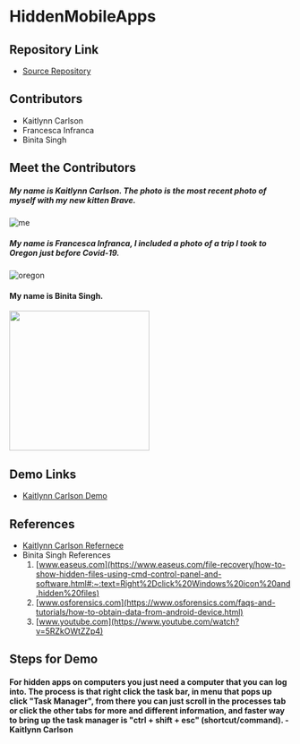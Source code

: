 # HiddenMobileApps

## Repository Link

- [Source Repository](https://github.com/francescainfranca/HiddenMobileApps)

## Contributors
- Kaitlynn Carlson
- Francesca Infranca
- Binita Singh

## Meet the Contributors
##### My name is Kaitlynn Carlson. The photo is the most recent photo of myself with my new kitten Brave.
![me](https://user-images.githubusercontent.com/54418804/95148267-86784200-0748-11eb-9b78-111574224372.jpg)

##### My name is Francesca Infranca, I included a photo of a trip I took to Oregon just before Covid-19.
![oregon](https://user-images.githubusercontent.com/54380721/95278409-bb05ff80-0815-11eb-87fc-75ac887c1050.jpg)

#### My name is Binita Singh.

<img src="https://github.com/francescainfranca/HiddenMobileApps/blob/main/images/IMG_20191215_151444_360.jpg" width="250">

## Demo Links
- [Kaitlynn Carlson Demo](https://app.vidgrid.com/view/eTkr5KACsrwT)

## References

- [Kaitlynn Carlson Refernece](https://www.toolbox.com/security/vulnerability-management/blogs/how-to-find-hidden-programs-running-in-the-background-020615/#:~:text=%231%3A%20Press%20%E2%80%9CCtrl%20%2B,of%20hidden%20and%20visible%20programs.)
- Binita Singh References
    1. [www.easeus.com](https://www.easeus.com/file-recovery/how-to-show-hidden-files-using-cmd-control-panel-and-software.html#:~:text=Right%2Dclick%20Windows%20icon%20and,hidden%20files)
    2. [www.osforensics.com](https://www.osforensics.com/faqs-and-tutorials/how-to-obtain-data-from-android-device.html)
    3. [www.youtube.com](https://www.youtube.com/watch?v=5RZkOWtZZp4)

## Steps for Demo
#### For hidden apps on computers you just need a computer that you can log into. The process is that right click the task bar, in menu that pops up click "Task Manager", from there you can just scroll in the processes tab or click the other tabs for more and different information, and faster way to bring up the task manager is "ctrl + shift + esc" (shortcut/command). -Kaitlynn Carlson
